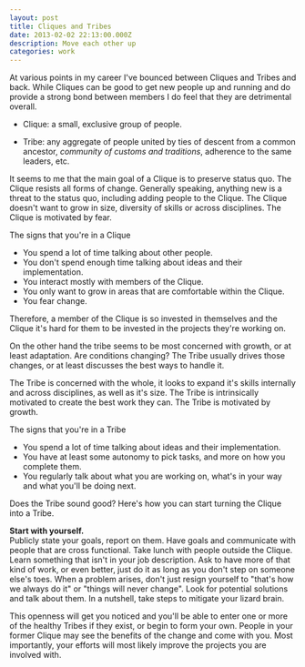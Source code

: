 ```yaml
---
layout: post
title: Cliques and Tribes
date: 2013-02-02 22:13:00.000Z
description: Move each other up
categories: work
---
```


<p>At various points in my career I've bounced between Cliques and Tribes and back. While Cliques can be good to get new people up and running and do provide a strong bond between members I do feel that they are detrimental overall. </p>

<ul>
<li><p>Clique: a small, exclusive group of people.</p></li>
<li><p>Tribe: any aggregate of people united by ties of descent from a common ancestor, <em>community of customs and traditions</em>, adherence to the same leaders, etc.</p></li>
</ul>

<p>It seems to me that the main goal of a Clique is to preserve status quo. The Clique resists all forms of change. Generally speaking, anything new is a threat to the status quo, including adding people to the Clique. The Clique doesn't want to grow in size, diversity of skills or across disciplines. The Clique is motivated by fear.</p>

<p>The signs that you're in a Clique</p>

<ul>
<li>You spend a lot of time talking about other people.</li>
<li>You don't spend enough time talking about ideas and their implementation.</li>
<li>You interact mostly with members of the Clique.</li>
<li>You only want to grow in areas that are comfortable within the Clique.  </li>
<li>You fear change.</li>
</ul>

<p>Therefore, a member of the Clique is so invested in themselves and the Clique it's hard for them to be invested in the projects they're working on. </p>

<p>On the other hand the tribe seems to be most concerned with growth, or at least adaptation. Are conditions changing? The Tribe usually drives those changes, or at least discusses the best ways to handle it.</p>

<p>The Tribe is concerned with the whole, it looks to expand it's skills internally and across disciplines, as well as it's size. The Tribe is intrinsically motivated to create the best work they can. The Tribe is motivated by growth.</p>

<p>The signs that you're in a Tribe</p>

<ul>
<li>You spend a lot of time talking about ideas and their implementation.</li>
<li>You have at least some autonomy to pick tasks, and more on how you complete them.</li>
<li>You regularly talk about what you are working on, what's in your way and what you'll be doing next.</li>
</ul>

<p>Does the Tribe sound good? Here's how you can start turning the Clique into a Tribe.</p>

<p><strong>Start with yourself.</strong> <br />
Publicly state your goals, report on them. Have goals and communicate with people that are cross functional. Take lunch with people outside the Clique. Learn something that isn't in your job description. Ask to have more of that kind of work, or even better, just do it as long as you don't step on someone else's toes. When a problem arises, don't just resign yourself to "that's how we always do it" or "things will never change". Look for potential solutions and talk about them. In a nutshell, take steps to mitigate your lizard brain.</p>

<p>This openness will get you noticed and you'll be able to enter one or more of the healthy Tribes if they exist, or begin to form your own. People in your former Clique may see the benefits of the change and come with you. Most importantly, your efforts will most likely improve the projects you are involved with.</p>
